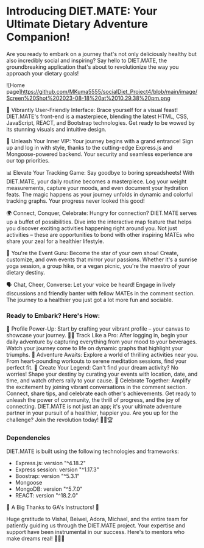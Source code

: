 # Introducing DIET.MATE: Your Ultimate Dietary Adventure Companion!

Are you ready to embark on a journey that's not only deliciously healthy but also incredibly social and inspiring? Say hello to DIET.MATE, the groundbreaking application that's about to revolutionize the way you approach your dietary goals!

![Home page]https://github.com/MKuma5555/socialDiet_Project4/blob/main/image/Screen%20Shot%202023-08-18%20at%2010.29.38%20pm.png

🎨 Vibrantly User-Friendly Interface: Brace yourself for a visual feast! DIET.MATE's front-end is a masterpiece, blending the latest HTML, CSS, JavaScript, REACT, and Bootstrap technologies. Get ready to be wowed by its stunning visuals and intuitive design.

🔐 Unleash Your Inner VIP: Your journey begins with a grand entrance! Sign up and log in with style, thanks to the cutting-edge Express.js and Mongoose-powered backend. Your security and seamless experience are our top priorities.

📊 Elevate Your Tracking Game: Say goodbye to boring spreadsheets! With DIET.MATE, your daily routine becomes a masterpiece. Log your weight measurements, capture your moods, and even document your hydration feats. The magic happens as your journey unfolds in dynamic and colorful tracking graphs. Your progress never looked this good!

🌍 Connect, Conquer, Celebrate: Hungry for connection? DIET.MATE serves up a buffet of possibilities. Dive into the interactive map feature that helps you discover exciting activities happening right around you. Not just activities – these are opportunities to bond with other inspiring MATEs who share your zeal for a healthier lifestyle.

🎉 You're the Event Guru: Become the star of your own show! Create, customize, and own events that mirror your passions. Whether it's a sunrise yoga session, a group hike, or a vegan picnic, you're the maestro of your dietary destiny.

🗣 Chat, Cheer, Converse: Let your voice be heard! Engage in lively discussions and friendly banter with fellow MATEs in the comment section. The journey to a healthier you just got a lot more fun and sociable.

### Ready to Embark? Here's How:

🎉 Profile Power-Up: Start by crafting your vibrant profile – your canvas to showcase your journey.
🏃‍♀️ Track Like a Pro: After logging in, begin your daily adventure by capturing everything from your mood to your beverages. Watch your journey come to life on dynamic graphs that highlight your triumphs.
🌟 Adventure Awaits: Explore a world of thrilling activities near you. From heart-pounding workouts to serene meditation sessions, find your perfect fit.
🚀 Create Your Legend: Can't find your dream activity? No worries! Shape your destiny by curating your events with location, date, and time, and watch others rally to your cause.
🎊 Celebrate Together: Amplify the excitement by joining vibrant conversations in the comment section. Connect, share tips, and celebrate each other's achievements.
Get ready to unleash the power of community, the thrill of progress, and the joy of connecting. DIET.MATE is not just an app; it's your ultimate adventure partner in your pursuit of a healthier, happier you. Are you up for the challenge? Join the revolution today! 🌟🍏🏆

### Dependencies

DIET.MATE is built using the following technologies and frameworks:

- Express.js: version "^4.18.2"
- Express session: version "^1.17.3"
- Boostrap: version "^5.3.1"
- Mongoose
- MongoDB: version "^5.7.0"
- REACT: version "^18.2.0"

🌟 A Big Thanks to GA's Instructors! 🌟

Huge gratitude to Vishal, Beiwei, Adora, Michael, and the entire team for patiently guiding us through the DIET.MATE project. Your expertise and support have been instrumental in our success. Here's to mentors who make dreams real! 🙏🚀🌈
